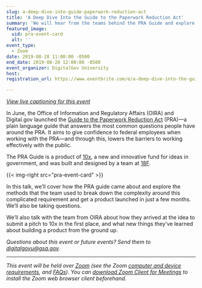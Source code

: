 ```yaml
---
slug: a-deep-dive-into-guide-paperwork-reduction-act
title: 'A Deep Dive Into the Guide to the Paperwork Reduction Act'
summary: 'We will hear from the teams behind the PRA Guide and explore why and how it was built, the methods they used, and what the team is doing to ensure a sustainable path for the future&#46;'
featured_image:
  uid: pra-event-card
  alt: ''
event_type:
  - Zoom
date: 2019-08-28 11:00:00 -0500
end_date: 2019-08-28 12:00:00 -0500
event_organizer: DigitalGov University
host:
registration_url: https://www.eventbrite.com/e/a-deep-dive-into-the-guide-to-the-paperwork-reduction-act-registration-66215553503

---
```

*[View live captioning for this event](https://www.captionedtext.com/client/event.aspx?EventID=4112832&CustomerID=321)*

In June, the Office of Information and Regulatory Affairs (OIRA) and Digital.gov launched the [Guide to the Paperwork Reduction Act](https://pra.digital.gov/) (PRA)—a plain language guide that answers the most common questions people have around the PRA. It aims to give confidence to federal employees when working with the PRA—and through this, lowers the barriers to working effectively with the public.

The PRA Guide is a product of [10x](https://10x.gsa.gov/), a new and innovative fund for ideas in government, and was built and designed by a team at [18F](https://www.18f.gov/).

{{< img-right src="pra-event-card" >}}

In this talk, we’ll cover how the PRA guide came about and explore the methods that the team used to break down the complexity around this complicated requirement and get a product launched in just a few months. We’ll also be taking questions.

We’ll also talk with the team from OIRA about how they arrived at the idea to submit a pitch to 10x in the first place, and what new things they’ve learned about building a product from the ground up. 

_Questions about this event or future events? Send them to [digitalgovu@gsa.gov](mailto:digitalgovu@gsa.gov)._ 

--- 

_This event will be held over [Zoom](https://www.zoom.us/) (see the Zoom [computer and device requirements](https://support.zoom.us/hc/en-us/articles/201362023-System-Requirements-for-PC-Mac-and-Linux), and [FAQs](https://support.zoom.us/hc/en-us/sections/200277708-Frequently-Asked-Questions)). You can [download Zoom Client for Meetings](https://zoom.us/download#client&#95;4meeting) to install the Zoom web browser client beforehand._ 
